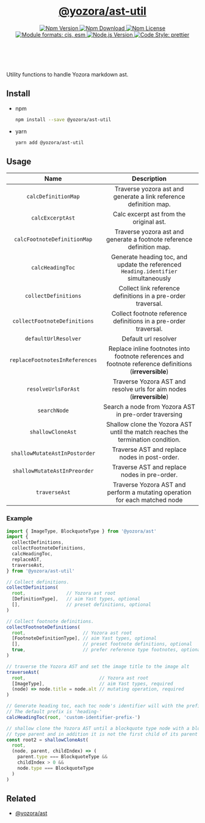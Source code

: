 <header>
  <h1 align="center">
    <a href="https://github.com/yozorajs/yozora/tree/release-2.x.x/packages/ast-util#readme">@yozora/ast-util</a>
  </h1>
  <div align="center">
    <a href="https://www.npmjs.com/package/@yozora/ast-util">
      <img
        alt="Npm Version"
        src="https://img.shields.io/npm/v/@yozora/ast-util.svg"
      />
    </a>
    <a href="https://www.npmjs.com/package/@yozora/ast-util">
      <img
        alt="Npm Download"
        src="https://img.shields.io/npm/dm/@yozora/ast-util.svg"
      />
    </a>
    <a href="https://www.npmjs.com/package/@yozora/ast-util">
      <img
        alt="Npm License"
        src="https://img.shields.io/npm/l/@yozora/ast-util.svg"
      />
    </a>
    <a href="#install">
      <img
        alt="Module formats: cjs, esm"
        src="https://img.shields.io/badge/module_formats-cjs%2C%20esm-green.svg"
      />
    </a>
    <a href="https://github.com/nodejs/node">
      <img
        alt="Node.js Version"
        src="https://img.shields.io/node/v/@yozora/ast-util"
      />
    </a>
    <a href="https://github.com/prettier/prettier">
      <img
        alt="Code Style: prettier"
        src="https://img.shields.io/badge/code_style-prettier-ff69b4.svg?style=flat-square"
      />
    </a>
  </div>
</header>
<br/>

Utility functions to handle Yozora markdown ast.

## Install

* npm

  ```bash
  npm install --save @yozora/ast-util
  ```

* yarn

  ```bash
  yarn add @yozora/ast-util
  ```

## Usage

Name                          | Description
:----------------------------:|:-------------------------:
`calcDefinitionMap`           | Traverse yozora ast and generate a link reference definition map.
`calcExcerptAst`              | Calc excerpt ast from the original ast.
`calcFootnoteDefinitionMap`   | Traverse yozora ast and generate a footnote reference definition map.
`calcHeadingToc`              | Generate heading toc, and update the referenced `Heading.identifier` simultaneously
`collectDefinitions`          | Collect link reference definitions in a pre-order traversal.
`collectFootnoteDefinitions`  | Collect footnote reference definitions in a pre-order traversal.
`defaultUrlResolver`          | Default url resolver
`replaceFootnotesInReferences`| Replace inline footnotes into footnote references and footnote reference definitions (**irreversible**)
`resolveUrlsForAst`           | Traverse Yozora AST and resolve urls for aim nodes (**irreversible**)
`searchNode`                  | Search a node from Yozora AST in pre-order traversing
`shallowCloneAst`             | Shallow clone the Yozora AST until the match reaches the termination condition.
`shallowMutateAstInPostorder` | Traverse AST and replace nodes in post-order.
`shallowMutateAstInPreorder`  | Traverse AST and replace nodes in pre-order.
`traverseAst`                 | Traverse Yozora AST and perform a mutating operation for each matched node


### Example

```typescript
import { ImageType, BlockquoteType } from '@yozora/ast'
import { 
  collectDefinitions,
  collectFootnoteDefinitions,
  calcHeadingToc, 
  replaceAST, 
  traverseAst,
} from '@yozora/ast-util'

// Collect definitions.
collectDefinitions(
  root,               // Yozora ast root
  [DefinitionType],   // aim Yast types, optional
  [],                 // preset definitions, optional
)

// Collect footnote definitions.
collectFootnoteDefinitions(
  root,                     // Yozora ast root
  [FootnoteDefinitionType], // aim Yast types, optional
  [],                       // preset footnote definitions, optional
  true,                     // prefer reference type footnotes, optional.
)

// traverse the Yozora AST and set the image title to the image alt
traverseAst(
  root,                           // Yozora ast root
  [ImageType],                    // aim Yast types, required
  (node) => node.title = node.alt // mutating operation, required
)

// Generate heading toc, each toc node's identifier will with the prefix 'custom-identifier-prefix-'.
// The default prefix is 'heading-'
calcHeadingToc(root, 'custom-identifier-prefix-')

// shallow clone the Yozora AST until a blockquote type node with a blockquote 
// type parent and in addition it is not the first child of its parent encountered.
const root2 = shallowCloneAst(
  root, 
  (node, parent, childIndex) => (
    parent.type === BlockquoteType && 
    childIndex > 0 && 
    node.type === BlockquoteType
  )
)
```


## Related

* [@yozora/ast][]


[homepage]: https://github.com/yozorajs/yozora/tree/release-2.x.x/packages/ast-util#readme


[@yozora/ast]: https://github.com/yozorajs/yozora/tree/release-2.x.x/packages/ast#readme
